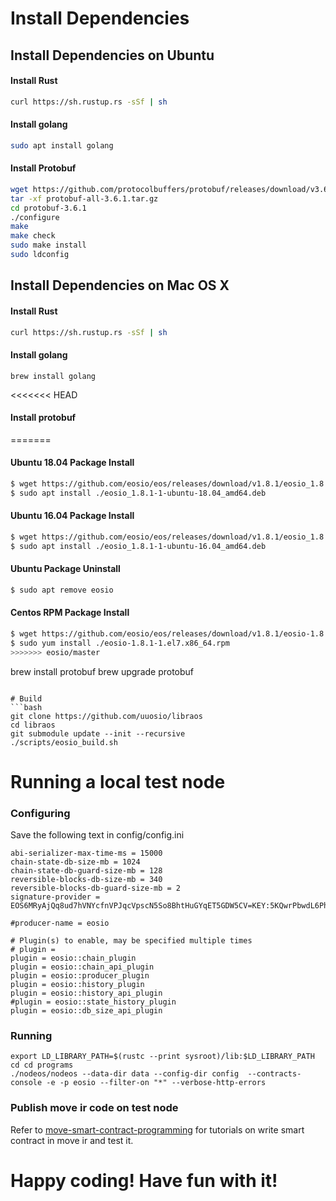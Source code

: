 
# Install Dependencies

## Install Dependencies on Ubuntu

#### Install Rust

```bash
curl https://sh.rustup.rs -sSf | sh
```

#### Install golang
```bash
sudo apt install golang
```

#### Install Protobuf
```bash
wget https://github.com/protocolbuffers/protobuf/releases/download/v3.6.1/protobuf-all-3.6.1.tar.gz
tar -xf protobuf-all-3.6.1.tar.gz
cd protobuf-3.6.1
./configure
make
make check
sudo make install
sudo ldconfig
```

## Install Dependencies on Mac OS X

#### Install Rust

```bash
curl https://sh.rustup.rs -sSf | sh
```

#### Install golang

```
brew install golang
```

<<<<<<< HEAD
#### Install protobuf

=======
#### Ubuntu 18.04 Package Install
```sh
$ wget https://github.com/eosio/eos/releases/download/v1.8.1/eosio_1.8.1-1-ubuntu-18.04_amd64.deb
$ sudo apt install ./eosio_1.8.1-1-ubuntu-18.04_amd64.deb
```
#### Ubuntu 16.04 Package Install
```sh
$ wget https://github.com/eosio/eos/releases/download/v1.8.1/eosio_1.8.1-1-ubuntu-16.04_amd64.deb
$ sudo apt install ./eosio_1.8.1-1-ubuntu-16.04_amd64.deb
```
#### Ubuntu Package Uninstall
```sh
$ sudo apt remove eosio
```
#### Centos RPM Package Install
```sh
$ wget https://github.com/eosio/eos/releases/download/v1.8.1/eosio-1.8.1-1.el7.x86_64.rpm
$ sudo yum install ./eosio-1.8.1-1.el7.x86_64.rpm
>>>>>>> eosio/master
```
brew install protobuf
brew upgrade protobuf
```

# Build
```bash
git clone https://github.com/uuosio/libraos
cd libraos
git submodule update --init --recursive
./scripts/eosio_build.sh
```

# Running a local test node

### Configuring

Save the following text in config/config.ini

```
abi-serializer-max-time-ms = 15000
chain-state-db-size-mb = 1024
chain-state-db-guard-size-mb = 128
reversible-blocks-db-size-mb = 340
reversible-blocks-db-guard-size-mb = 2
signature-provider = EOS6MRyAjQq8ud7hVNYcfnVPJqcVpscN5So8BhtHuGYqET5GDW5CV=KEY:5KQwrPbwdL6PhXujxW37FSSQZ1JiwsST4cqQzDeyXtP79zkvFD3

#producer-name = eosio

# Plugin(s) to enable, may be specified multiple times
# plugin = 
plugin = eosio::chain_plugin
plugin = eosio::chain_api_plugin
plugin = eosio::producer_plugin
plugin = eosio::history_plugin
plugin = eosio::history_api_plugin
#plugin = eosio::state_history_plugin
plugin = eosio::db_size_api_plugin
```

### Running

```
export LD_LIBRARY_PATH=$(rustc --print sysroot)/lib:$LD_LIBRARY_PATH
cd cd programs
./nodeos/nodeos --data-dir data --config-dir config  --contracts-console -e -p eosio --filter-on "*" --verbose-http-errors
```

### Publish move ir code on test node
Refer to [move-smart-contract-programming](https://github.com/uuosio/move-smart-contract-programming) for tutorials on write smart contract in move ir and test it.

# Happy coding! Have fun with it!

